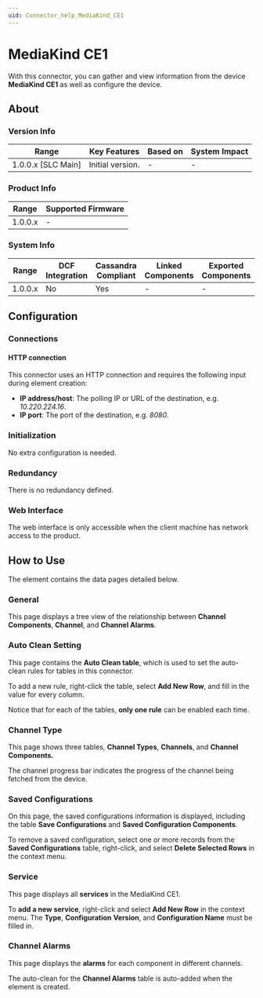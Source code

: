 ```yaml
---
uid: Connector_help_MediaKind_CE1
---
```


# MediaKind CE1

With this connector, you can gather and view information from the device **MediaKind CE1** as well as configure the device.

## About

### Version Info

| Range                | Key Features     | Based on     | System Impact     |
|----------------------|------------------|--------------|-------------------|
| 1.0.0.x \[SLC Main\] | Initial version. | \-           | \-                |

### Product Info

| Range     | Supported Firmware     |
|-----------|------------------------|
| 1.0.0.x   | \-                     |

### System Info

| Range     | DCF Integration     | Cassandra Compliant     | Linked Components     | Exported Components     |
|-----------|---------------------|-------------------------|-----------------------|-------------------------|
| 1.0.0.x   | No                  | Yes                     | \-                    | \-                      |

## Configuration

### Connections

#### HTTP connection

This connector uses an HTTP connection and requires the following input during element creation:

- **IP address/host**: The polling IP or URL of the destination, e.g. *10.220.224.16*.
- **IP port**: The port of the destination, e.g. *8080*.

### Initialization

No extra configuration is needed.

### Redundancy

There is no redundancy defined.

### Web Interface

The web interface is only accessible when the client machine has network access to the product.

## How to Use

The element contains the data pages detailed below.

### General

This page displays a tree view of the relationship between **Channel Components**, **Channel**, and **Channel Alarms**.

### Auto Clean Setting

This page contains the **Auto Clean table**, which is used to set the auto-clean rules for tables in this connector.

To add a new rule, right-click the table, select **Add New Row**, and fill in the value for every column.

Notice that for each of the tables, **only one rule** can be enabled each time.

### Channel Type

This page shows three tables, **Channel Types**, **Channels**, and **Channel Components.**

The channel progress bar indicates the progress of the channel being fetched from the device.

### Saved Configurations

On this page, the saved configurations information is displayed, including the table **Save Configurations** and **Saved Configuration Components**.

To remove a saved configuration, select one or more records from the **Saved Configurations** table, right-click, and select **Delete Selected Rows** in the context menu.

### Service

This page displays all **services** in the MediaKind CE1.

To **add a new service**, right-click and select **Add New Row** in the context menu. The **Type**, **Configuration** **Version**, and **Configuration Name** must be filled in.

### Channel Alarms

This page displays the **alarms** for each component in different channels.

The auto-clean for the **Channel Alarms** table is auto-added when the element is created.
